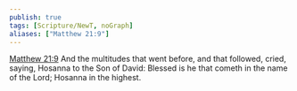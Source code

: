 ```yaml
---
publish: true
tags: [Scripture/NewT, noGraph]
aliases: ["Matthew 21:9"]
---
```

[Matthew 21:9](https://churchofjesuschrist.org/study/scriptures/nt/matt/21?lang=eng&id=p9#p9) And the multitudes that went before, and that followed, cried, saying, Hosanna to the Son of David: Blessed is he that cometh in the name of the Lord; Hosanna in the highest.
